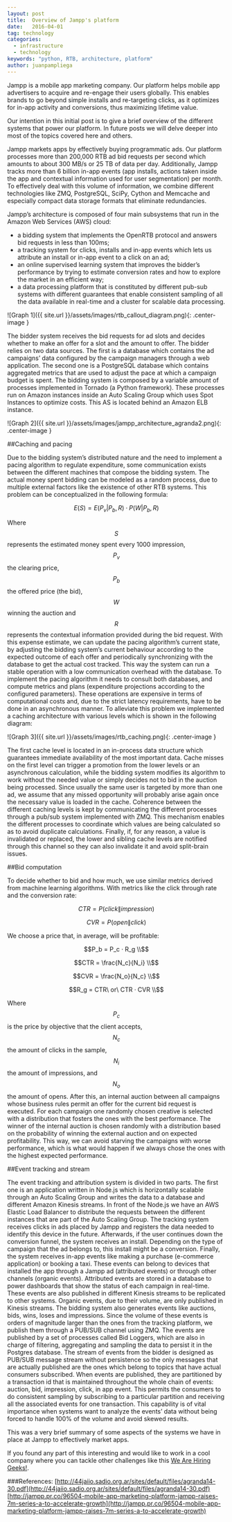 ```yaml
---
layout: post
title:  Overview of Jampp's platform
date:   2016-04-01
tag: technology
categories:
  - infrastructure
  - technology
keywords: "python, RTB, architecture, platform"
author: juanpampliega
---
```


<!--excerpt.start-->
Jampp is a mobile app marketing company. Our platform helps mobile app advertisers to acquire and re-engage their users globally. This enables brands to go beyond simple installs and re-targeting clicks, as it optimizes for in-app activity and conversions, thus maximizing lifetime value.

Our intention in this initial post is to give a brief overview of the different systems that power our platform. In future posts we will delve deeper into most of the topics covered here and others.
<!--excerpt.end-->

Jampp markets apps by effectively buying programmatic ads. Our platform processes more than 200,000 RTB ad bid requests per second which amounts to about 300 MB/s or 25 TB of data per day. Additionally, Jampp tracks more than 6 billion in-app events (app installs, actions taken inside the app and contextual information used for user segmentation) per month. To effectively deal with this volume of information, we combine different technologies like ZMQ, PostgreSQL, SciPy, Cython and Memcache and especially compact data storage formats that eliminate redundancies.

Jampp’s architecture is composed of four main subsystems that run in the Amazon Web Services (AWS) cloud:

 - a bidding system that implements the OpenRTB protocol and answers bid requests in less than 100ms;
 - a tracking system for clicks, installs and in-app events which lets us attribute an install or in-app event to a click on an ad;
 - an online supervised learning system that improves the bidder’s performance by trying to estimate conversion rates and how to explore the market in an efficient way;
 - a data processing platform that is constituted by different pub-sub systems with different guarantees that enable consistent sampling of all the data available in real-time and a cluster for scalable data processing.


![Graph 1]({{ site.url }}/assets/images/rtb_callout_diagram.png){: .center-image }

The bidder system receives the bid requests for ad slots and decides whether to make an offer for a slot and the amount to offer.
The bidder relies on two data sources. The first is a database which contains the ad campaigns’ data configured by the campaign managers through a web application. The second one is a PostgreSQL database which contains aggregated metrics that are used to adjust the pace at which a campaign budget is spent.
The bidding system is composed by a variable amount of processes implemented in Tornado (a Python framework). These processes run on Amazon instances inside an Auto Scaling Group which uses Spot Instances to optimize costs. This AS is located behind an Amazon ELB instance.

![Graph 2]({{ site.url }}/assets/images/jampp_architecture_agranda2.png){: .center-image }

##Caching and pacing

Due to the bidding system’s distributed nature and the need to implement a pacing algorithm to regulate expenditure, some communication exists between the different machines that compose the bidding system.
The actual money spent bidding can be modeled as a random process, due to multiple external factors like the existence of other RTB systems. This problem can be conceptualized in the following formula:

$$E(S) = E(P_v|P_b, R) · P(W|P_b, R)$$

Where $$S$$ represents the estimated money spent every 1000 impression, $$P_v$$ the clearing price, $$P_b$$ the offered price (the bid), $$W$$ winning the auction and $$R$$ represents the contextual information provided during the bid request.
With this expense estimate, we can update the pacing algorithm’s current state, by adjusting the bidding system’s current behaviour according to the expected outcome of each offer and periodically synchronizing with the database to get the actual cost tracked. This way the system can run a stable operation with a low communication overhead with the database.
To implement the pacing algorithm it needs to consult both databases, and compute metrics and plans (expenditure projections according to the configured parameters). These operations are expensive in terms of computational costs and, due to the strict latency requirements, have to be done in an asynchronous manner. To alleviate this problem we implemented a caching architecture with various levels which is shown in the following diagram:

![Graph 3]({{ site.url }}/assets/images/rtb_caching.png){: .center-image }

The first cache level is located in an in-process data structure which guarantees immediate availability of the most important data. Cache misses on the first level can trigger a promotion from the lower levels or an asynchronous calculation, while the bidding system modifies its algorithm to work without the needed value or simply decides not to bid in the auction being processed. Since usually the same user is targeted by more than one ad, we assume that any missed opportunity will probably arise again once the necessary value is loaded in the cache.
Coherence between the different caching levels is kept by communicating the different processes through a pub/sub system implemented with ZMQ. This mechanism enables the different processes to coordinate which values are being calculated so as to avoid duplicate calculations.  Finally, if, for any reason, a value is invalidated or replaced, the lower and sibling cache levels are notified through this channel so they can also invalidate it and avoid split-brain issues.

##Bid computation

To decide whether to bid and how much, we use similar metrics derived from machine learning algorithms. 
With metrics like the click through rate and the conversion rate:

$$CTR = P(click\|impression)$$

$$CVR = P(open\|click)$$

We choose a price that, in average, will be profitable:

$$P_b = P_c · R_g \\$$ 

$$CTR = \frac{N_c}{N_i} \\$$

$$CVR = \frac{N_o}{N_c} \\$$

$$R_g = CTR\ or\ CTR · CVR \\$$

Where $$P_c$$ is the price by objective that the client accepts, $$N_c$$ the amount of clicks in the sample, $$N_i$$ the amount of impressions, and $$N_o$$ the amount of opens.
After this, an internal auction between all campaigns whose business rules permit an offer for the current bid request is executed. For each campaign one randomly chosen creative is selected with a distribution that fosters the ones with the best performance.
The winner of the internal auction is chosen randomly with a distribution based on the probability of winning the external auction and on expected profitability. This way, we can avoid starving the campaigns with worse performance, which is what would happen if we always chose the ones with the highest expected performance.

##Event tracking and stream

The event tracking and attribution system is divided in two parts. The first one is an application written in Node.js which is horizontally scalable through an Auto Scaling Group and writes the data to a database and different Amazon Kinesis streams.
In front of the Node.js we have an AWS Elastic Load Balancer to distribute the requests between the different instances that are part of the Auto Scaling Group.
The tracking system receives clicks in ads placed by Jampp and registers the data needed to identify this device in the future. Afterwards, if the user continues down the conversion funnel, the system receives an install. Depending on the type of campaign that the ad belongs to, this install might be a conversion. Finally, the system receives in-app events like making a purchase (e-commerce application) or booking a taxi. These events can belong to devices that installed the app through a Jampp ad (attributed events) or through other channels (organic events).
Attributed events are stored in a database to power dashboards that show the status of each campaign in real-time. These events are also published in different Kinesis streams to be replicated to other systems. Organic events, due to their volume, are only published in Kinesis streams.
The bidding system also generates events like auctions, bids, wins, loses and impressions. Since the volume of these events is orders of magnitude larger than the ones from the tracking platform, we publish them through a PUB/SUB channel using ZMQ. The events are published by a set of processes called Bid Loggers, which are also in charge of filtering, aggregating and sampling the data to persist it in the Postgres database. 
The stream of events from the bidder is designed as PUB/SUB message stream without persistence so the only messages that are actually published are the ones which belong to topics that have actual consumers subscribed. When events are published, they are partitioned by a transaction id that is maintained throughout the whole chain of events: auction, bid, impression, click, in app event. This permits the consumers to do consistent sampling by subscribing to a particular partition and receiving all the associated events for one transaction. This capability is of vital importance when systems want to analyze the events’ data without being forced to handle 100% of the volume and avoid skewed results.

This was a very brief summary of some aspects of the systems we have in place at Jampp to effectively market apps. 

If you found any part of this interesting and would like to work in a cool company where you can tackle other challenges like this [We Are Hiring Geeks!](http://jampp.com/jobs.php "We Are Hiring Geeks!").

###References:
[http://44jaiio.sadio.org.ar/sites/default/files/agranda14-30.pdf](http://44jaiio.sadio.org.ar/sites/default/files/agranda14-30.pdf)
[http://jampp.pr.co/96504-mobile-app-marketing-platform-jampp-raises-7m-series-a-to-accelerate-growth](http://jampp.pr.co/96504-mobile-app-marketing-platform-jampp-raises-7m-series-a-to-accelerate-growth)

